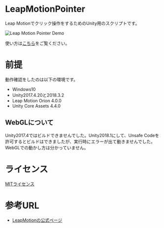 # LeapMotionPointer
Leap Motionでクリック操作をするためのUnity用のスクリプトです。

![Leap Motion Pointer Demo](https://cdn-ak.f.st-hatena.com/images/fotolife/a/am1tanaka/20190217/20190217010115.png "Leap Motion Pointer Demo")

使い方は[こちら](http://am1tanaka.hatenablog.com/entry/2019/02/17/0135)をご覧ください。

# 前提
動作確認をしたのは以下の環境です。

- Windows10
- Unity2017.4.20と2018.3.2
- Leap Motion Orion 4.0.0
- Unity Core Assets 4.4.0

## WebGLについて
Unity2017.4ではビルドできませんでした。Unity2018.1にして、Unsafe Codeを許可するとビルドはできましたが、実行時にエラーが出て動きませんでした。WebGLでの動かし方は分かっていません。


# ライセンス
[MITライセンス](LICENSE)


# 参考URL
- [LeapMotionの公式ページ](https://www.leapmotion.com/ja/)
